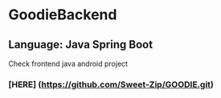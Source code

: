 # GoodieBackend

## Language: Java Spring Boot

Check frontend java android project <h3>[HERE] (https://github.com/Sweet-Zip/GOODIE.git)</h3>
